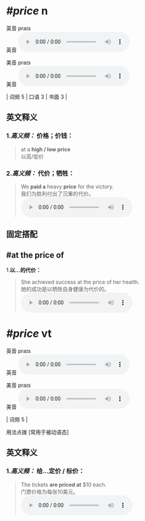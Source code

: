 # ***\#price*** n
英音 praɪs  
英音
<audio src="./media/price-B.aac" controls="controls"></audio>

美音 praɪs  
美音
<audio src="./media/price.aac" controls="controls"></audio>



| 词频 5 | 口语 3 | 书面 3 |  

英文释义
---
### 1.*高义频：* **价格；价钱：**  

 > at a **high / low price**   
 > 以高/低价    

### 2.*高义频：* **代价；牺牲：**  

 > We **paid a** heavy **price** for the victory.   
 > 我们为胜利付出了沉重的代价。    
<audio src="./media/price-1.aac" controls="controls"></audio>


固定搭配
---
## \#at the price of 
1.**以…的代价：**  

 > She achieved success at the price of her health.  
 > 她的成功是以牺牲自身健康为代价的。    
<audio src="./media/price-2.aac" controls="controls"></audio>


# ***\#price*** vt
英音 praɪs  
英音
<audio src="./media/price-B.aac" controls="controls"></audio>

美音 praɪs  
美音
<audio src="./media/price.aac" controls="controls"></audio>



| 词频 5 |  

用法点拨  [常用于被动语态] 

英文释义
---
### 1.*高义频：* **给...定价 / 标价：**  

 > The tickets **are priced at** $10 each.   
 > 门票价格为每张10美元。    
<audio src="./media/price-3.aac" controls="controls"></audio>


